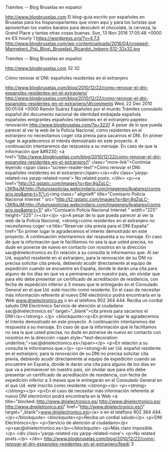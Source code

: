 Trámites -- Blog Bruselas en español

http://www.blogbruselas.com El blog-guía escrito por españoles en
Bruselas para los hispanoparlantes que viven aquí y para los turistas
que aprovechan los vuelos baratos para descubrir el chocolate, la
cerveza, la Grand Place y tantas otras cosas buenas. Sun, 13 Nov 2016
17:05:48 +0000 es-ES hourly 1 https://wordpress.org/?v=4.7.3
http://www.blogbruselas.com/wp-content/uploads/2016/04/cropped-Manneken\_Pis\_Blog\_Bruselas\_Ricardo\_Imbern-512-32x32.jpg

Trámites -- Blog Bruselas en español

http://www.blogbruselas.com 32 32

Cómo renovar el DNI: españoles residentes en el extranjero

http://www.blogbruselas.com/blog/2010/12/22/como-renovar-el-dni-espanoles-residentes-en-el-extranjero/
http://www.blogbruselas.com/blog/2010/12/22/como-renovar-el-dni-espanoles-residentes-en-el-extranjero/\#comments
Wed, 22 Dec 2010 00:01:04 +0000 Ramón Suárez Españoles por el mundo
Trámites consulado español dni documento nacional de identidad embajada
española españoles emigrantes españoles residentes en el extranjero
papeleo renovación http://www.blogbruselas.com/?p=3237 A pesar de lo que
pueda parecer al ver la web de la Policía Nacional, como residentes en
el extranjero no necesitamos coger cita previa para sacarnos el DNI. En
primer lugar le agradecemos el interés demostrado en este proyecto. A
continuación intentaremos dar respuesta a su mensaje. En caso de que la
información que &\#8230; \<a
href=\"http://www.blogbruselas.com/blog/2010/12/22/como-renovar-el-dni-espanoles-residentes-en-el-extranjero/\"
class=\"more-link\"\>Continúa leyendo \<span
class=\"screen-reader-text\"\>Cómo renovar el DNI: españoles residentes
en el extranjero\</span\>\</a\>\<div class=\'yarpp-related-rss
yarpp-related-none\'\> No related posts. \</div\> \<p\>\<a
href=\"http://t2.gstatic.com/images?q=tbn:8gZqLC-r3KRqJM:http://futurospolicias.webcindario.com/imagenes/Avatares/comisario.jpg&amp;t=1\"\>\<img
class=\" alignleft\" title=\"Comisario Policía Nacional Internet \"
src=\"http://t2.gstatic.com/images?q=tbn:8gZqLC-r3KRqJM:http://futurospolicias.webcindario.com/imagenes/Avatares/comisario.jpg&amp;t=1\"
alt=\"Comisario Policía Nacional Internet \" width=\"225\"
height=\"225\" /\>\</a\>\</p\> \<p\>A pesar de lo que pueda parecer al
ver la web de la Policía Nacional, \<strong\>como residentes en el
extranjero no necesitamos coger \<a title=\"Reservar cita previa para el
DNI España\" href=\"En primer lugar le agradecemos el interés demostrado
en este proyecto. A continuación intentaremos dar respuesta a su
mensaje. En caso de que la información que le facilitamos no sea la que
usted precisa, no dude en ponerse de nuevo en contacto con nosotros en
la dirección sac\@dnielectronico.es En relación a su consulta le
informamos que: Al ser Ud. español residente en el extranjero, para la
renovación de su DNI no precisa solicitar cita previa, debiendo acudir
directamente al equipo de expedición cuando se encuentre en España,
donde le darán una cita para alguno de los días en que va a permanecer
en nuestro país, sin olvidar que para ello debe presentar un certificado
de acreditación de residencia, con fecha de expedición inferior a 3
meses que le entregarán en el Consulado General en el que Ud. esté
inscrito como residente. En el caso de necesitar más información
referente al nuevo DNI electrónico podrá encontrarla en la Web
www.dnielectronico.es o en el teléfono 902 364 444. Reciba un cordial
saludo DNI Electrónico Servicio de atención al ciudadano
sac\@dnielectronico.es\" target=\"\_blank\"\>cita previa para sacarnos
el DNI\</a\>\</strong\>.\</p\> \<blockquote\>\<p\>En primer lugar le
agradecemos el interés demostrado en este proyecto. A continuación
intentaremos dar respuesta a su mensaje. En caso de que la información
que le facilitamos no sea la que usted precisa, no dude en ponerse de
nuevo en contacto con nosotros en la dirección \<span
style=\"text-decoration:
underline;\"\>sac\@dnielectronico.es\</span\>\</p\> \<p\>En relación a
su consulta le informamos que:\</p\> \<p\>\<strong\>Al ser Ud. español
residente en el extranjero, para la renovación de su DNI no precisa
solicitar cita previa, debiendo acudir directamente al equipo de
expedición cuando se encuentre en España, donde le darán una cita para
alguno de los días en que va a permanecer en nuestro país, sin olvidar
que para ello debe presentar un certificado de acreditación de
residencia, con fecha de expedición inferior a 3 meses que le entregarán
en el Consulado General en el que Ud. esté inscrito como
residente.\</strong\>\</p\> \<p\>\<strong\> \</strong\>\</p\> \<p\>En el
caso de necesitar más información referente al nuevo DNI electrónico
podrá encontrarla en la Web \<a
title=\"blocked::http://www.dnielectronico.es/
http://www.dnielectronico.es/ http://www.dnieletronico.es\"
href=\"http://www.dnielectronico.es/\"
target=\"\_blank\"\>www.dnielectronico.es\</a\> o en el teléfono 902 364
444.\</p\>\</blockquote\> \<blockquote\>\<p\>Reciba un cordial
saludo\</p\> \<p\>DNI Electrónico\</p\> \<p\>Servicio de atención al
ciudadano\</p\> \<p\>sac\@dnielectronico.es\</p\>\</blockquote\>
\<p\>Más claro imposible.\</p\> \<div class=\'yarpp-related-rss
yarpp-related-none\'\> \<p\>No related posts.\</p\> \</div\>
http://www.blogbruselas.com/blog/2010/12/22/como-renovar-el-dni-espanoles-residentes-en-el-extranjero/feed/
3
